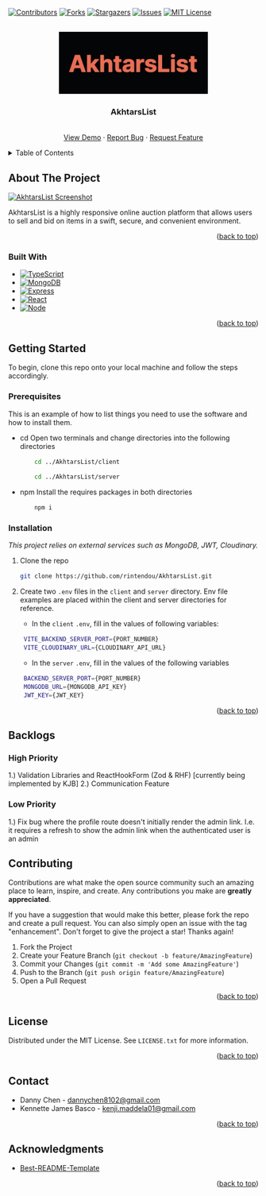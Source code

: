 <!-- Improved compatibility of back to top link: See: https://github.com/othneildrew/Best-README-Template/pull/73 -->

<a name="readme-top"></a>

<!--
*** Thanks for checking out the Best-README-Template. If you have a suggestion
*** that would make this better, please fork the repo and create a pull request
*** or simply open an issue with the tag "enhancement".
*** Don't forget to give the project a star!
*** Thanks again! Now go create something AMAZING! :D
-->

<!-- PROJECT SHIELDS -->
<!--
*** I'm using markdown "reference style" links for readability.
*** Reference links are enclosed in brackets [ ] instead of parentheses ( ).
*** See the bottom of this document for the declaration of the reference variables
*** for contributors-url, forks-url, etc. This is an optional, concise syntax you may use.
*** https://www.markdownguide.org/basic-syntax/#reference-style-links
-->

[![Contributors][contributors-shield]][contributors-url]
[![Forks][forks-shield]][forks-url]
[![Stargazers][stars-shield]][stars-url]
[![Issues][issues-shield]][issues-url]
[![MIT License][license-shield]][license-url]

<!-- PROJECT LOGO -->
<br />
<div align="center">
  <a href="https://github.com/rintendou/AkhtarsList">
    <img src="images/logo.jpg" alt="Logo" width="300" height="125">
  </a>

<h3 align="center">AkhtarsList</h3>

  <p align="center">
    <br />
    <a href="https://github.com/rintendou/AkhtarsList">View Demo</a>
    ·
    <a href="https://github.com/rintendou/AkhtarsList/issues">Report Bug</a>
    ·
    <a href="https://github.com/rintendou/AkhtarsList/issues">Request Feature</a>
  </p>
</div>

<!-- TABLE OF CONTENTS -->
<details>
  <summary>Table of Contents</summary>
  <ol>
    <li>
      <a href="#about-the-project">About The Project</a>
      <ul>
        <li><a href="#built-with">Built With</a></li>
      </ul>
    </li>
    <li>
      <a href="#getting-started">Getting Started</a>
      <ul>
        <li><a href="#prerequisites">Prerequisites</a></li>
        <li><a href="#installation">Installation</a></li>
      </ul>
    </li>
    <li><a href="#contributing">Contributing</a></li>
    <li><a href="#license">License</a></li>
    <li><a href="#contact">Contact</a></li>
    <li><a href="#acknowledgments">Acknowledgments</a></li>
  </ol>
</details>

<!-- ABOUT THE PROJECT -->

## About The Project

[![AkhtarsList Screenshot][product-screenshot]](https://github.com/rintendou/AkhtarsList)

AkhtarsList is a highly responsive online auction platform that allows users to sell and bid on items in a swift, secure, and convenient environment.

<p align="right">(<a href="#readme-top">back to top</a>)</p>

### Built With

-   [![TypeScript][TypeScript]][TypeScript-url]
-   [![MongoDB][MongoDB]][MongoDB-url]
-   [![Express][Express.js]][Express-url]
-   [![React][React.js]][React-url]
-   [![Node][Node.js]][Node-url]

<p align="right">(<a href="#readme-top">back to top</a>)</p>

<!-- GETTING STARTED -->

## Getting Started

To begin, clone this repo onto your local machine and follow the steps accordingly.

### Prerequisites

This is an example of how to list things you need to use the software and how to install them.

-   cd
    Open two terminals and change directories into the following directories

    ```sh
        cd ../AkhtarsList/client
    ```

    ```sh
        cd ../AkhtarsList/server
    ```

-   npm
    Install the requires packages in both directories
    ```sh
        npm i
    ```

### Installation

_This project relies on external services such as MongoDB, JWT, Cloudinary._

1. Clone the repo

    ```sh
    git clone https://github.com/rintendou/AkhtarsList.git
    ```

2. Create two `.env` files in the `client` and `server` directory. Env file examples are placed within the client and server directories for reference.
   * In the `client` `.env`, fill in the values of following variables:  
   ```sh
    VITE_BACKEND_SERVER_PORT={PORT_NUMBER}
    VITE_CLOUDINARY_URL={CLOUDINARY_API_URL}
   ```
   * In the `server` `.env`, fill in the values of the following variables  
   ```sh
    BACKEND_SERVER_PORT={PORT_NUMBER}
    MONGODB_URL={MONGODB_API_KEY}
    JWT_KEY={JWT_KEY}
    ```

<p align="right">(<a href="#readme-top">back to top</a>)</p>

## Backlogs

### High Priority

1.) Validation Libraries and ReactHookForm (Zod  & RHF) [currently being implemented by KJB] 
2.) Communication Feature  

### Low Priority
1.) Fix bug where the profile route doesn't initially render the admin link. I.e. it requires a refresh to show the admin link when the authenticated user is an admin

<!-- CONTRIBUTING -->

## Contributing

Contributions are what make the open source community such an amazing place to learn, inspire, and create. Any contributions you make are **greatly appreciated**.

If you have a suggestion that would make this better, please fork the repo and create a pull request. You can also simply open an issue with the tag "enhancement".
Don't forget to give the project a star! Thanks again!

1. Fork the Project
2. Create your Feature Branch (`git checkout -b feature/AmazingFeature`)
3. Commit your Changes (`git commit -m 'Add some AmazingFeature'`)
4. Push to the Branch (`git push origin feature/AmazingFeature`)
5. Open a Pull Request

<p align="right">(<a href="#readme-top">back to top</a>)</p>

<!-- LICENSE -->

## License

Distributed under the MIT License. See `LICENSE.txt` for more information.

<p align="right">(<a href="#readme-top">back to top</a>)</p>

<!-- CONTACT -->

## Contact

- Danny Chen - dannychen8102@gmail.com
- Kennette James Basco - kenji.maddela01@gmail.com

<p align="right">(<a href="#readme-top">back to top</a>)</p>

<!-- ACKNOWLEDGMENTS -->

## Acknowledgments

-   [Best-README-Template](https://github.com/othneildrew/Best-README-Template)

<p align="right">(<a href="#readme-top">back to top</a>)</p>

<!-- MARKDOWN LINKS & IMAGES -->
<!-- https://www.markdownguide.org/basic-syntax/#reference-style-links -->

[contributors-shield]: https://img.shields.io/github/contributors/rintendou/AkhtarsList.svg?style=for-the-badge
[contributors-url]: https://github.com/rintendou/AkhtarsList/graphs/contributors
[forks-shield]: https://img.shields.io/github/forks/rintendou/AkhtarsList.svg?style=for-the-badge
[forks-url]: https://github.com/rintendou/AkhtarsList/network/members
[stars-shield]: https://img.shields.io/github/stars/rintendou/AkhtarsList.svg?style=for-the-badge
[stars-url]: https://github.com/rintendou/AkhtarsList/stargazers
[issues-shield]: https://img.shields.io/github/issues/rintendou/AkhtarsList.svg?style=for-the-badge
[issues-url]: https://github.com/rintendou/AkhtarsList/issues
[license-shield]: https://img.shields.io/github/license/rintendou/AkhtarsList.svg?style=for-the-badge
[license-url]: https://github.com/rintendou/AkhtarsList/LICENSE.txt
[product-screenshot]: images/front-page.jpg
[TypeScript]: https://img.shields.io/badge/TypeScript-007ACC?style=for-the-badge&logo=typescript&logoColor=white
[TypeScript-url]: https://www.typescriptlang.org/
[MongoDB]: https://img.shields.io/badge/MongoDB-4EA94B?style=for-the-badge&logo=mongodb&logoColor=white
[MongoDB-url]: https://www.mongodb.com/
[Express.js]: https://img.shields.io/badge/Express.js-404D59?style=for-the-badge
[Express-url]: https://expressjs.com/
[React.js]: https://img.shields.io/badge/React-20232A?style=for-the-badge&logo=react&logoColor=61DAFB
[React-url]: https://reactjs.org/
[Node.js]: https://img.shields.io/badge/Node.js-43853D?style=for-the-badge&logo=node.js&logoColor=white
[Node-url]: https://nodejs.org/en

